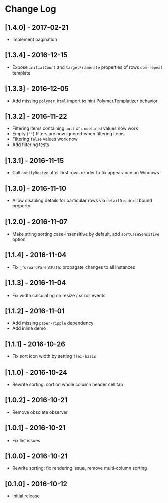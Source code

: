 # Change Log

## [1.4.0] - 2017-02-21
- Implement pagination

## [1.3.4] - 2016-12-15
- Expose `initialCount` and `targetFramerate` properties of rows `dom-repeat` template

## [1.3.3] - 2016-12-05
- Add missing `polymer.html` import to hint Polymer.Templatizer behavior

## [1.3.2] - 2016-11-22
- Filtering items containing `null` or `undefined` values now work
- Empty (`""`) filters are now ignored when filtering items
- Filtering `false` values work now
- Add filtering tests

## [1.3.1] - 2016-11-15
- Call `notifyResize` after first rows render to fix appearance on Windows

## [1.3.0] - 2016-11-10
- Allow disabling details for particular rows via `detailDisabled` bound property

## [1.2.0] - 2016-11-07
- Make string sorting case-insensitive by default, add `sortCaseSensitive` option

## [1.1.4] - 2016-11-04
- Fix `_forwardParentPath`: propagate changes to all instances

## [1.1.3] - 2016-11-04
- Fix width calculating on resize / scroll events

## [1.1.2] - 2016-11-01
- Add missing `paper-ripple` dependency
- Add inline demo

## [1.1.1] - 2016-10-26
- Fix sort icon width by setting `flex-basis`

## [1.1.0] - 2016-10-24
- Rewrite sorting: sort on whole column header cell tap

## [1.0.2] - 2016-10-21
- Remove obsolete observer

## [1.0.1] - 2016-10-21
- Fix lint issues

## [1.0.0] - 2016-10-21
- Rewrite sorting: fix rendering issue, remove multi-column sorting

## [0.1.0] - 2016-10-12
- Initial release
